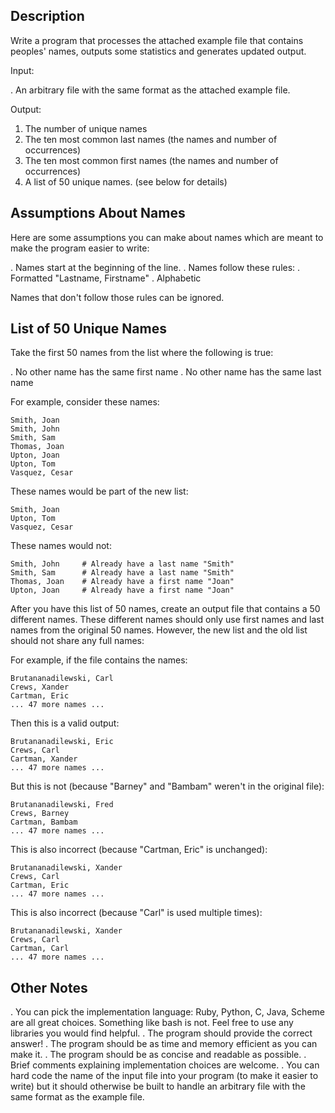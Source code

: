 Description
-----------

Write a program that processes the attached example file that contains
peoples' names, outputs some statistics and generates updated output.

Input:

 . An arbitrary file with the same format as the attached example file.


Output:

  1. The number of unique names
  2. The ten most common last names (the names and number of occurrences)
  3. The ten most common first names (the names and number of occurrences)
  4. A list of 50 unique names. (see below for details)


Assumptions About Names
-----------------------

Here are some assumptions you can make about names which are meant to
make the program easier to write:

. Names start at the beginning of the line.
. Names follow these rules:
  . Formatted "Lastname, Firstname"
  . Alphabetic

Names that don't follow those rules can be ignored.



List of 50 Unique Names
--------------------------

Take the first 50 names from the list where the following is true:

  . No other name has the same first name
  . No other name has the same last name

  For example, consider these names:

    Smith, Joan
    Smith, John
    Smith, Sam
    Thomas, Joan
    Upton, Joan
    Upton, Tom
    Vasquez, Cesar

  These names would be part of the new list:

    Smith, Joan
    Upton, Tom
    Vasquez, Cesar

  These names would not:

    Smith, John     # Already have a last name "Smith"
    Smith, Sam      # Already have a last name "Smith"
    Thomas, Joan    # Already have a first name "Joan"
    Upton, Joan     # Already have a first name "Joan"

After you have this list of 50 names, create an output file that contains a
50 different names.  These different names should only use first names and
last names from the original 50 names.  However, the new list and the old
list should not share any full names:

  For example, if the file contains the names:

    Brutananadilewski, Carl
    Crews, Xander
    Cartman, Eric
    ... 47 more names ...

  Then this is a valid output:

    Brutananadilewski, Eric
    Crews, Carl
    Cartman, Xander
    ... 47 more names ...
     
  But this is not (because "Barney" and "Bambam" weren't in the original file):

    Brutananadilewski, Fred
    Crews, Barney
    Cartman, Bambam
    ... 47 more names ...

  This is also incorrect (because "Cartman, Eric" is unchanged):        
 
    Brutananadilewski, Xander
    Crews, Carl
    Cartman, Eric
    ... 47 more names ...

  This is also incorrect (because "Carl" is used multiple times):        
 
    Brutananadilewski, Xander
    Crews, Carl
    Cartman, Carl
    ... 47 more names ...



Other Notes
-----------

. You can pick the implementation language: Ruby, Python, C, Java,
  Scheme are all great choices.  Something like bash is not.  Feel
  free to use any libraries you would find helpful.
. The program should provide the correct answer!
. The program should be as time and memory efficient as you can
  make it.
. The program should be as concise and readable as possible.
. Brief comments explaining implementation choices are welcome.
. You can hard code the name of the input file into your program 
  (to make it easier to write) but it should otherwise be built to
  handle an arbitrary file with the same format as the example file.



